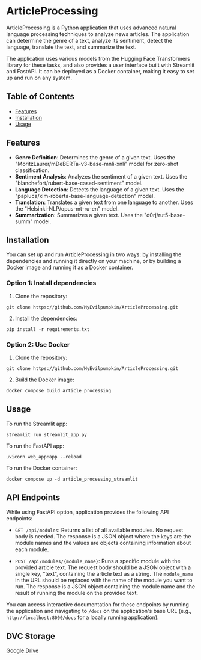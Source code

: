 # ArticleProcessing

ArticleProcessing is a Python application that uses advanced natural language processing techniques to analyze news articles. The application can determine the genre of a text, analyze its sentiment, detect the language, translate the text, and summarize the text. 

The application uses various models from the Hugging Face Transformers library for these tasks, and also provides a user interface built with Streamlit and FastAPI. It can be deployed as a Docker container, making it easy to set up and run on any system.

## Table of Contents

- [Features](#features)
- [Installation](#installation)
- [Usage](#usage)

## Features

- **Genre Definition**: Determines the genre of a given text. Uses the "MoritzLaurer/mDeBERTa-v3-base-mnli-xnli" model for zero-shot classification.
- **Sentiment Analysis**: Analyzes the sentiment of a given text. Uses the "blanchefort/rubert-base-cased-sentiment" model.
- **Language Detection**: Detects the language of a given text. Uses the "papluca/xlm-roberta-base-language-detection" model.
- **Translation**: Translates a given text from one language to another. Uses the "Helsinki-NLP/opus-mt-ru-en" model.
- **Summarization**: Summarizes a given text. Uses the "d0rj/rut5-base-summ" model.


## Installation

You can set up and run ArticleProcessing in two ways: by installing the dependencies and running it directly on your machine, or by building a Docker image and running it as a Docker container.

### Option 1: Install dependencies

1. Clone the repository:

`git clone https://github.com/MyEvilpumpkin/ArticleProcessing.git`

2. Install the dependencies:

`pip install -r requirements.txt`

### Option 2: Use Docker

1. Clone the repository:

`git clone https://github.com/MyEvilpumpkin/ArticleProcessing.git`

2. Build the Docker image:

`docker compose build article_processing`

## Usage

To run the Streamlit app:

`streamlit run streamlit_app.py`

To run the FastAPI app:

`uvicorn web_app:app --reload`

To run the Docker container:

`docker compose up -d article_processing_streamlit`

## API Endpoints

While using FastAPI option, application provides the following API endpoints:

- `GET /api/modules`: Returns a list of all available modules. No request body is needed. The response is a JSON object where the keys are the module names and the values are objects containing information about each module.

- `POST /api/modules/{module_name}`: Runs a specific module with the provided article text. The request body should be a JSON object with a single key, "text", containing the article text as a string. The `module_name` in the URL should be replaced with the name of the module you want to run. The response is a JSON object containing the module name and the result of running the module on the provided text.

You can access interactive documentation for these endpoints by running the application and navigating to `/docs` on the application's base URL (e.g., `http://localhost:8000/docs` for a locally running application).

## DVC Storage

[Google Drive](https://drive.google.com/drive/folders/1Az-aH4Vnxvo1D7pdFVPiJ6Sb1o7UDj6X)
